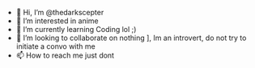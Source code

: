 - 👋 Hi, I’m @thedarkscepter
- 👀 I’m interested in anime 
- 🌱 I’m currently learning Coding lol ;)
- 💞️ I’m looking to collaborate on nothing ], Im an introvert, do not try to initiate a convo with me 
- 📫 How to reach me just dont 

<!---
thedarkscepter/thedarkscepter is a ✨ special ✨ repository because its `README.md` (this file) appears on your GitHub profile.
You can click the Preview link to take a look at your changes.
--->
